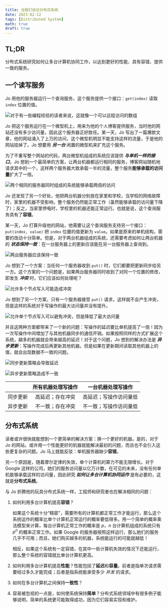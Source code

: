 ```yaml
---
title: 当我们谈论分布式系统
date: 2023-02-12
tags: [Distributed System]
math: true
draft: true
---
```


## TL;DR

分布式系统研究如何让多台计算机协同工作，以达到更好的性能、具有容错、提供一致的服务。

## 一个读写服务

Jo 用他的服务器运行一个查询服务，这个服务提供一个接口：`get(index)` 读取 `index` 位置的值。

![对于有一些编程经验的读者来说，这就像一个可以远程访问的数组](ro_kv_server_single.excalidraw.png)

Jo 把这个服务运行在一个微型机上，用来为他的个人博客提供服务，当时他的网站还没有多少访问量，因此这个服务器正好胜任。某一天，Jo 写出了一篇爆款文章，他的网站涌入了上万的访问，这个微型机明显不能支持这样的流量，于是他的网站挂掉了。Jo 想要用 ***另一台*** 闲置的微型机来扩充这个服务。

为了不重写整个网站的代码，两台微型机组成的系统应该提供 ***与单机一样的接口***。Jo 想到一个最简单的方案，让两台机器都运行相同的服务，博客网站随机地请求其中的一个，这样两个服务器大致承载一半的流量，整个服务**能够承载的访问量**扩大了一倍。

![两个相同的服务器同时组成的系统能够承载两倍的访问](ro_kv_server_x2.excalidraw.png)

Jo 还发现了另一个好处，他把两台机器分别放在家里和学校，当学校的网络故障时，家里的机器不受影响，整个服务仍然能正常工作（虽然能够承载的访问量下降了）；反之，当家里停电时，学校里的机器还能正常运行。也就是说，这个查询服务具有了**容错**。

某一天，Jo 打算升级他的网站，他需要让这个查询服务支持另一个接口：`put(index, value)` 把 `index` 位置的值更新为 `value`。如果是原来的单机结构，需要的改动十分简单。但是，对于两台机器组成的系统，还需要考虑如何让两台机器的 ***状态保持一致***：在一台服务器上的更新应该能在另一台服务器上查询到。

![两台服务器应该保持一致](rw_kv_server.excalidraw.png)

Jo 想到了一个方案：当任何一个服务器收到 `put()` 时，它们都要把更新同步给另一方。这个方案的一个问题是，如果两台服务器同时收到了对同一个位置的修改，即发生 ***冲突*** 时，它们应该如何处理呢？

![允许多个节点写入可能造成冲突](kv_server_nwrite.excalidraw.png)

Jo 想到了另一个方案，只有一个服务器接受 `put()` 请求，这样就不会产生冲突，但是这样的系统对于写操作的最大访问量并没有提升。

![允许单个节点写入可以避免冲突，但是降低了最大访问量](kv_server_1write.excalidraw.png)

并且这两种方案都带来了一个新的问题：写操作的延迟要比单机提高了一倍！因为一次写操作中间增加了与其他机器同步的通信开销。如果按照同样的方式扩展这个系统，越多的机器就会带来越高的延迟！对于这个问题，Jo 想到的解决办法是 ***异步更新***：写操作完成后再更新其他机器。但是如果在更新期间读取其他机器上的值，就会出现数据不一致的问题。

![同步更新策略会导致延迟](kv_server_sync.excalidraw.png)

![异步更新策略造成不一致](kv_server_async.excalidraw.png)

||所有机器处理写操作|一台机器处理写操作|
|:-:|:-:|:-:|
|同步更新|高延迟；存在冲突|高延迟；写操作访问量低|
|异步更新|不一致；存在冲突|不一致；写操作访问量低|

## 分布式系统

读者或许很快就能想到一个更简单的解决方案：换一个更好的机器。是的，对于 Jo 的网站，或许用一个性能更好的机器就能解决最初的问题，而且也不会引入这些更复杂的问题。Jo 马上就能反驳：单机服务器缺少**容错**。

另一个原因是，随着摩尔定律的失效，单个计算机的算力不能无限增长。对于 Google 这样的公司，她们的服务访问量以亿万计数，在可见的未来，没有任何单机能够承载这样的访问量，因此研究 ***如何让多台计算机协同运作*** 是有必要的，这就是**分布式系统**。

与 Jo 折腾他的玩具分布式系统一样，工程师和研究者也在解决相同的问题：

1. 如何利用多台计算机提高**容错**？
   
   如果这个系统十分“精密”，需要所有的计算机都正常工作才能运行，那么这个系统运作的概率比单个计算机正常运行的概率要低得多。用一个简单的概率乘法模型来计算，每台计算机正常工作的概率是 $p$，$n$ 台计算机组成的系统只有 $p^n$ 的概率正常工作。如果 Google 的服务器按照这样运行，那么她们的服务几乎不可用；而且，她们购买越多的机器，系统能运行的可能就越低！

   相反，如果这个系统有一定容错，在其中一些计算机失效的情况下还能运行，那么整个系统的容错就比单台计算机更高。

2. 如何利用多台计算机提高**性能**？性能包括了**延迟**和**容量**。前者是指单次请求需要经过多久才能完成；后者是指系统能承受多少 *并发* 的请求。

3. 如何在多台计算机之间保持**一致性**？

4. 容易被忽视的一点是，如何使系统保持**简单**？分布式系统领域中有很多例子能够说明，简单的系统更可能取得成功，因为它们容易实现和维护。
